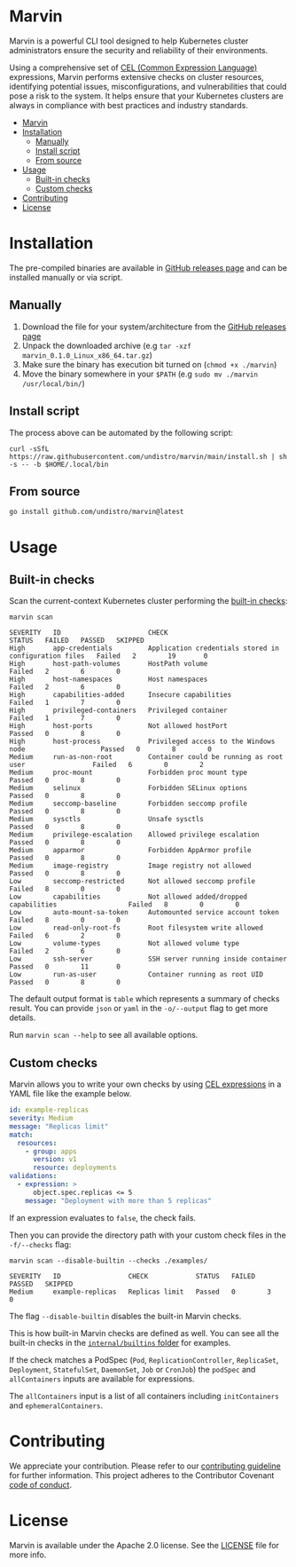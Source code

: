 # Marvin

Marvin is a powerful CLI tool designed to help Kubernetes cluster administrators 
ensure the security and reliability of their environments. 

Using a comprehensive set of [CEL (Common Expression Language)](https://github.com/google/cel-spec) expressions, 
Marvin performs extensive checks on cluster resources, 
identifying potential issues, misconfigurations, and vulnerabilities that could pose a risk to the system. 
It helps ensure that your Kubernetes clusters are always in compliance with best practices and industry standards.

<!-- TOC -->
* [Marvin](#marvin)
* [Installation](#installation)
  * [Manually](#manually)
  * [Install script](#install-script)
  * [From source](#from-source)
* [Usage](#usage)
  * [Built-in checks](#built-in-checks)
  * [Custom checks](#custom-checks)
* [Contributing](#contributing)
* [License](#license)
<!-- TOC -->

# Installation

The pre-compiled binaries are available in [GitHub releases page](https://github.com/undistro/marvin/releases) 
and can be installed manually or via script.

## Manually

1. Download the file for your system/architecture from the [GitHub releases page](https://github.com/undistro/marvin/releases)
2. Unpack the downloaded archive (e.g `tar -xzf marvin_0.1.0_Linux_x86_64.tar.gz`)
3. Make sure the binary has execution bit turned on (`chmod +x ./marvin`)
4. Move the binary somewhere in your `$PATH` (e.g `sudo mv ./marvin /usr/local/bin/`)

## Install script

The process above can be automated by the following script:

```shell
curl -sSfL https://raw.githubusercontent.com/undistro/marvin/main/install.sh | sh -s -- -b $HOME/.local/bin
```

## From source

```shell
go install github.com/undistro/marvin@latest
```

# Usage

## Built-in checks

Scan the current-context Kubernetes cluster performing the [built-in checks](internal/builtins):
```shell
marvin scan
```
```
SEVERITY   ID                      CHECK                                                   STATUS   FAILED   PASSED   SKIPPED 
High       app-credentials         Application credentials stored in configuration files   Failed   2        19       0         
High       host-path-volumes       HostPath volume                                         Failed   2        6        0         
High       host-namespaces         Host namespaces                                         Failed   2        6        0         
High       capabilities-added      Insecure capabilities                                   Failed   1        7        0         
High       privileged-containers   Privileged container                                    Failed   1        7        0         
High       host-ports              Not allowed hostPort                                    Passed   0        8        0         
High       host-process            Privileged access to the Windows node                   Passed   0        8        0         
Medium     run-as-non-root         Container could be running as root user                 Failed   6        0        2         
Medium     proc-mount              Forbidden proc mount type                               Passed   0        8        0         
Medium     selinux                 Forbidden SELinux options                               Passed   0        8        0         
Medium     seccomp-baseline        Forbidden seccomp profile                               Passed   0        8        0         
Medium     sysctls                 Unsafe sysctls                                          Passed   0        8        0         
Medium     privilege-escalation    Allowed privilege escalation                            Passed   0        8        0         
Medium     apparmor                Forbidden AppArmor profile                              Passed   0        8        0         
Medium     image-registry          Image registry not allowed                              Passed   0        8        0         
Low        seccomp-restricted      Not allowed seccomp profile                             Failed   8        0        0         
Low        capabilities            Not allowed added/dropped capabilities                  Failed   8        0        0         
Low        auto-mount-sa-token     Automounted service account token                       Failed   8        0        0         
Low        read-only-root-fs       Root filesystem write allowed                           Failed   6        2        0         
Low        volume-types            Not allowed volume type                                 Failed   2        6        0         
Low        ssh-server              SSH server running inside container                     Passed   0        11       0         
Low        run-as-user             Container running as root UID                           Passed   0        8        0                  
```

The default output format is `table` which represents a summary of checks result. 
You can provide `json` or `yaml` in the `-o/--output` flag to get more details.

Run `marvin scan --help` to see all available options.

## Custom checks

Marvin allows you to write your own checks by using [CEL expressions](https://github.com/google/cel-spec) in a YAML file like the example below.

```yaml
id: example-replicas
severity: Medium
message: "Replicas limit"
match:
  resources:
    - group: apps
      version: v1
      resource: deployments
validations:
  - expression: >
      object.spec.replicas <= 5
    message: "Deployment with more than 5 replicas"
```

If an expression evaluates to `false`, the check fails.

Then you can provide the directory path with your custom check files in the `-f/--checks` flag:

```shell
marvin scan --disable-builtin --checks ./examples/
```
```
SEVERITY   ID                 CHECK            STATUS   FAILED   PASSED   SKIPPED 
Medium     example-replicas   Replicas limit   Passed   0        3        0         
```

The flag `--disable-builtin` disables the built-in Marvin checks.

This is how built-in Marvin checks are defined as well. 
You can see all the built-in checks in the [`internal/builtins` folder](internal/builtins) for examples.

If the check matches a PodSpec (`Pod`, `ReplicationController`, `ReplicaSet`, `Deployment`, `StatefulSet`, `DaemonSet`, `Job` or `CronJob`)
the `podSpec` and `allContainers` inputs are available for expressions.

The `allContainers` input is a list of all containers including `initContainers` and `ephemeralContainers`.

# Contributing

We appreciate your contribution.
Please refer to our [contributing guideline](https://github.com/undistro/marvin/blob/main/CONTRIBUTING.md) for further information.
This project adheres to the Contributor Covenant [code of conduct](https://github.com/undistro/marvin/blob/main/CODE_OF_CONDUCT.md).

# License

Marvin is available under the Apache 2.0 license. See the [LICENSE](LICENSE) file for more info.
